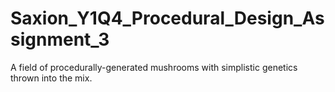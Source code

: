 # Saxion_Y1Q4_Procedural_Design_Assignment_3
A field of procedurally-generated mushrooms with simplistic genetics thrown into the mix.
